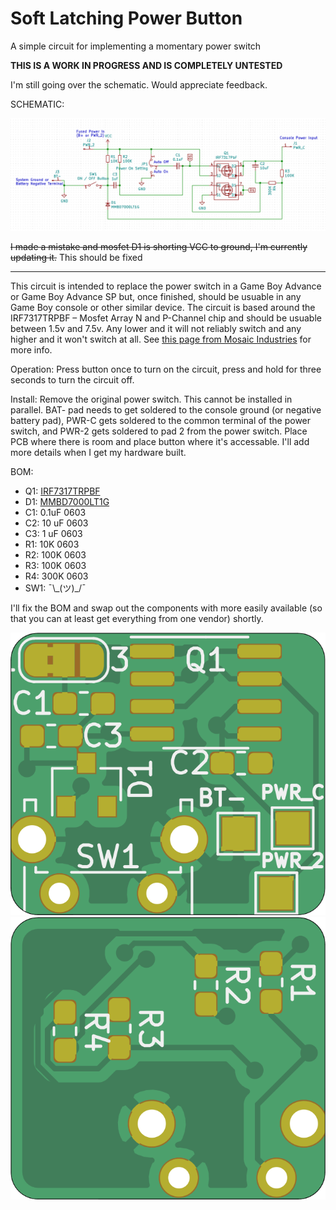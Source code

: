 # Soft Latching Power Button
A simple circuit for implementing a momentary power switch

**THIS IS A WORK IN PROGRESS AND IS COMPLETELY UNTESTED**

I'm still going over the schematic. Would appreciate feedback. 

SCHEMATIC:

![schematic](schematic.png)

~~I made a mistake and mosfet D1 is shorting VCC to ground, I'm currently updating it.~~ This should be fixed

---

This circuit is intended to replace the power switch in a Game Boy Advance or Game Boy Advance SP but, once finished, should be usuable in any Game Boy console or other similar device. The circuit is based around the IRF7317TRPBF – Mosfet Array N and P-Channel chip and should be usuable between 1.5v and 7.5v. Any lower and it will not reliably switch and any higher and it won't switch at all. See [this page from Mosaic Industries](http://www.mosaic-industries.com/embedded-systems/microcontroller-projects/electronic-circuits/push-button-switch-turn-on/switching-battery-power) for more info. 

Operation: Press button once to turn on the circuit, press and hold for three seconds to turn the circuit off.

Install: Remove the original power switch. This cannot be installed in parallel. BAT- pad needs to get soldered to the console ground (or negative battery pad), PWR-C gets soldered to the common terminal of the power switch, and PWR-2 gets soldered to pad 2 from the power switch. Place PCB where there is room and place button where it's accessable. I'll add more details when I get my hardware built. 

BOM:
* Q1: [IRF7317TRPBF](https://www.digikey.com/product-detail/en/infineon-technologies/IRF7317TRPBF/IRF7317PBFCT-ND/812608)
* D1: [MMBD7000LT1G](https://lcsc.com/product-detail/Switching-Diode_ON-Semiconductor-ON-MMBD7000LT1G_C31774.html)
* C1: 0.1uF 0603
* C2: 10 uF 0603
* C3: 1 uF 0603
* R1: 10K 0603
* R2: 100K 0603
* R3: 100K 0603
* R4: 300K 0603
* SW1: ¯\\\_(ツ)\_/¯

I'll fix the BOM and swap out the components with more easily available (so that you can at least get everything from one vendor) shortly. 

![front](front.png) ![back](back.png)
